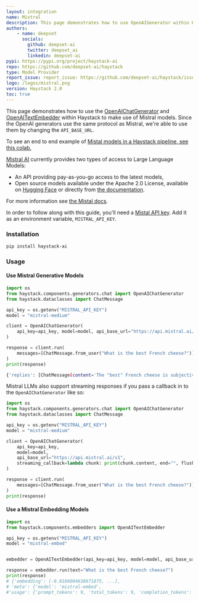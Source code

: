 ```yaml
---
layout: integration
name: Mistral
description: This page demonstrates how to use OpenAIGenerator within Haystack to make use of Mistral models.
authors:
    - name: deepset
      socials:
        github: deepset-ai
        twitter: deepset_ai
        linkedin: deepset-ai
pypi: https://pypi.org/project/haystack-ai
repo: https://github.com/deepset-ai/haystack
type: Model Provider
report_issue: report_issue: https://github.com/deepset-ai/haystack/issues
logo: /logos/mistral.png
version: Haystack 2.0
toc: true
---
```


This page demonstrates how to use the [OpenAIChatGenerator](https://docs.haystack.deepset.ai/v2.0/docs/openaichatgenerator) and [OpenAITextEmbedder](https://docs.haystack.deepset.ai/v2.0/docs/openaitextembedder) within Haystack to make use of Mistral models. Since the OpenAI generators use the same protocol as Mistral, we're able to use them by changing the `API_BASE_URL`.

To see an end to end example of [Mistal models in a Haystack pipeline, see this colab.](https://colab.research.google.com/github/deepset-ai/haystack-cookbook/blob/main/notebooks/mixtral-8x7b-for-web-qa.ipynb)

[Mistral AI](https://mistral.ai/) currently provides two types of access to Large Language Models:

- An API providing pay-as-you-go access to the latest models,
- Open source models available under the Apache 2.0 License, available on [Hugging Face](https://huggingface.co/mistralai) or directly from [the documentation](https://docs.mistral.ai/models/).

For more information see [the Mistal docs](https://docs.mistral.ai/).

In order to follow along with this guide, you'll need a [Mistal API key](https://console.mistral.ai/). Add it as an environment variable, `MISTRAL_API_KEY`.

### Installation

```bash
pip install haystack-ai
```

### Usage

#### Use Mistral Generative Models
```python
import os
from haystack.components.generators.chat import OpenAIChatGenerator
from haystack.dataclasses import ChatMessage

api_key = os.getenv("MISTRAL_API_KEY")
model = "mistral-medium"

client = OpenAIChatGenerator(
    api_key=api_key, model=model, api_base_url="https://api.mistral.ai/v1"
)

response = client.run(
    messages=[ChatMessage.from_user("What is the best French cheese?")]
)
print(response)
```
```bash
{'replies': [ChatMessage(content='The "best" French cheese is subjective and depends on personal taste...', role=<ChatRole.ASSISTANT: 'assistant'>, name=None, meta={'model': 'mistral-medium', 'index': 0, 'finish_reason': 'stop', 'usage': {'completion_tokens': 231, 'prompt_tokens': 16, 'total_tokens': 247}})]}
```
Mistral LLMs also support streaming responses if you pass a callback in to the `OpenAIChatGenerator` like so:
```python
import os
from haystack.components.generators.chat import OpenAIChatGenerator
from haystack.dataclasses import ChatMessage

api_key = os.getenv("MISTRAL_API_KEY")
model = "mistral-medium"

client = OpenAIChatGenerator(
    api_key=api_key,
    model=model,
    api_base_url="https://api.mistral.ai/v1",
    streaming_callback=lambda chunk: print(chunk.content, end="", flush=True)
)

response = client.run(
    messages=[ChatMessage.from_user("What is the best French cheese?")]
)
print(response)
```

#### Use a Mistral Embedding Models
```python
import os
from haystack.components.embedders import OpenAITextEmbedder

api_key = os.getenv("MISTRAL_API_KEY")
model = "mistral-embed"


embedder = OpenAITextEmbedder(api_key=api_key, model=model, api_base_url="https://api.mistral.ai/v1")

response = embedder.run(text="What is the best French cheese?")
print(response)
# {'embedding': [-0.0186004638671875, ...],
# 'meta': {'model': 'mistral-embed', 
#'usage': {'prompt_tokens': 9, 'total_tokens': 9, 'completion_tokens': 0}}}
```
